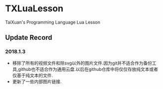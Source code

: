 # TXLuaLesson

TaiXuan's Programming Language Lua Lesson

## Update Record

### 2018.1.3

* 移除了所有的视频文件和除svg以外的图片文件.因为git并不适合作为备份工具,github也不适合作为通用云盘.以后在github仓库中将仅仅存放纯文本或者仅基于纯文本的文件.
* 更新了一些内部图片链接.
